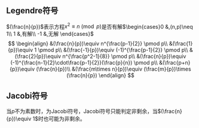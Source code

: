 ## Legendre符号

$(\frac{n}{p})$表示方程$x^2\equiv n \pmod p$是否有解$\begin{cases}0 &,(n,p)\neq 1\\ 1 &,有解\\ -1 &,无解 \end{cases}$
$$
\begin{align}
&(\frac{n}{p})\equiv n^{\frac{p-1}{2}} \pmod p\\
&(\frac{1}{p})\equiv 1 \pmod p\\
&(\frac{-1}{p})\equiv (-1)^{\frac{p-1}{2}} \pmod p\\
&(\frac{2}{p})\equiv n^{\frac{p^2-1}{8}} \pmod p\\
&(\frac{n}{p})\equiv (-1)^{\frac{n-1}{2}\cdot\frac{p-1}{2}}(\frac{p}{n}) \pmod p\\
&(\frac{p+n}{p})\equiv (\frac{n}{p})\\
&(\frac{m\times n}{p})\equiv (\frac{m}{p})\times (\frac{n}{p})
\end{align}
$$

## Jacobi符号

当$p$不为素数时，为Jacobi符号，Jacobi符号只能判定非剩余，当$(\frac{n}{p})\equiv 1$时也可能为非剩余。
